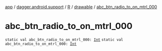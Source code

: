 [app](../../../index.md) / [dagger.android.support](../../index.md) / [R](../index.md) / [drawable](index.md) / [abc_btn_radio_to_on_mtrl_000](./abc_btn_radio_to_on_mtrl_000.md)

# abc_btn_radio_to_on_mtrl_000

`static val abc_btn_radio_to_on_mtrl_000: `[`Int`](https://kotlinlang.org/api/latest/jvm/stdlib/kotlin/-int/index.html)
`static val abc_btn_radio_to_on_mtrl_000: `[`Int`](https://kotlinlang.org/api/latest/jvm/stdlib/kotlin/-int/index.html)